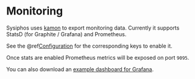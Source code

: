 # Monitoring

Sysiphos uses [kamon](https://kamon.io) to export monitoring data. Currently it supports
StatsD (for Graphite / Grafana) and Prometheus.

See the @ref[Configuration](configuration.md) for the corresponding keys to enable it.

Once stats are enabled Prometheus metrics will be exposed on port `9095`.

You can also download an [example dashboard for Grafana](assets/grafana-dashboard-example.json).

